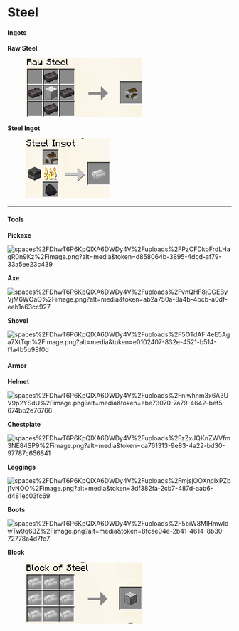 # Steel

#### **Ingots**

**Raw Steel**

<div align="left">

<figure><img src="../../../.gitbook/assets/image (15) (1).png" alt="x1 Iron Block, x4 Netherite Ingot"><figcaption></figcaption></figure>

</div>

**Steel Ingot**

<div align="left">

<figure><img src="../../../.gitbook/assets/image (17) (1).png" alt=""><figcaption></figcaption></figure>

</div>

***

#### **Tools**

**Pickaxe**

![spaces%2FDhwT6P6KpQlXA6DWDy4V%2Fuploads%2FPzCFDkbFrdLHagR0n9Kz%2Fimage.png?alt=media\&token=d858064b-3895-4dcd-af79-33a5ee23c439](https://3230151774-files.gitbook.io/\~/files/v0/b/gitbook-x-prod.appspot.com/o/spaces%2FDhwT6P6KpQlXA6DWDy4V%2Fuploads%2FPzCFDkbFrdLHagR0n9Kz%2Fimage.png?alt=media\&token=d858064b-3895-4dcd-af79-33a5ee23c439)

**Axe**

![spaces%2FDhwT6P6KpQlXA6DWDy4V%2Fuploads%2FvnQHF8jGGEByVjM6WOaO%2Fimage.png?alt=media\&token=ab2a750a-8a4b-4bcb-a0df-eeb1a63cc927](https://3230151774-files.gitbook.io/\~/files/v0/b/gitbook-x-prod.appspot.com/o/spaces%2FDhwT6P6KpQlXA6DWDy4V%2Fuploads%2FvnQHF8jGGEByVjM6WOaO%2Fimage.png?alt=media\&token=ab2a750a-8a4b-4bcb-a0df-eeb1a63cc927)

**Shovel**

![spaces%2FDhwT6P6KpQlXA6DWDy4V%2Fuploads%2F5OTdAFi4eE5Aga7XtTqn%2Fimage.png?alt=media\&token=e0102407-832e-4521-b514-f1a4b5b98f0d](https://3230151774-files.gitbook.io/\~/files/v0/b/gitbook-x-prod.appspot.com/o/spaces%2FDhwT6P6KpQlXA6DWDy4V%2Fuploads%2F5OTdAFi4eE5Aga7XtTqn%2Fimage.png?alt=media\&token=e0102407-832e-4521-b514-f1a4b5b98f0d)

#### Armor

**Helmet**

![spaces%2FDhwT6P6KpQlXA6DWDy4V%2Fuploads%2Fnlwhnm3x6A3UV9p2YSdU%2Fimage.png?alt=media\&token=ebe73070-7a79-4642-bef5-674bb2e76766](https://3230151774-files.gitbook.io/\~/files/v0/b/gitbook-x-prod.appspot.com/o/spaces%2FDhwT6P6KpQlXA6DWDy4V%2Fuploads%2Fnlwhnm3x6A3UV9p2YSdU%2Fimage.png?alt=media\&token=ebe73070-7a79-4642-bef5-674bb2e76766)

**Chestplate**

![spaces%2FDhwT6P6KpQlXA6DWDy4V%2Fuploads%2FzZxJQKnZWVfm3NE84SP9%2Fimage.png?alt=media\&token=ca761313-9e83-4a22-bd30-97787c656841](https://3230151774-files.gitbook.io/\~/files/v0/b/gitbook-x-prod.appspot.com/o/spaces%2FDhwT6P6KpQlXA6DWDy4V%2Fuploads%2FzZxJQKnZWVfm3NE84SP9%2Fimage.png?alt=media\&token=ca761313-9e83-4a22-bd30-97787c656841)

**Leggings**

![spaces%2FDhwT6P6KpQlXA6DWDy4V%2Fuploads%2FmjsjOOXncIxPZbj1vNOO%2Fimage.png?alt=media\&token=3df382fa-2cb7-487d-aab6-d481ec03fc69](https://3230151774-files.gitbook.io/\~/files/v0/b/gitbook-x-prod.appspot.com/o/spaces%2FDhwT6P6KpQlXA6DWDy4V%2Fuploads%2FmjsjOOXncIxPZbj1vNOO%2Fimage.png?alt=media\&token=3df382fa-2cb7-487d-aab6-d481ec03fc69)

**Boots**

![spaces%2FDhwT6P6KpQlXA6DWDy4V%2Fuploads%2F5biW8MIHmwIdwTw9q63Z%2Fimage.png?alt=media\&token=8fcae04e-2b41-4614-8b30-72778a4d7fe7](https://3230151774-files.gitbook.io/\~/files/v0/b/gitbook-x-prod.appspot.com/o/spaces%2FDhwT6P6KpQlXA6DWDy4V%2Fuploads%2F5biW8MIHmwIdwTw9q63Z%2Fimage.png?alt=media\&token=8fcae04e-2b41-4614-8b30-72778a4d7fe7)

**Block**

<div align="left">

<figure><img src="../../../.gitbook/assets/image (14) (1) (1).png" alt=""><figcaption></figcaption></figure>

</div>


